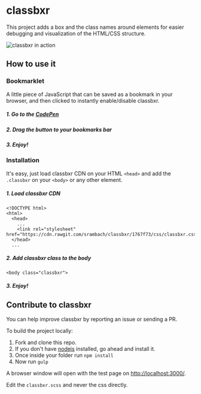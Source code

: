 # classbxr
This project adds a box and the class names around elements for easier debugging and visualization of the HTML/CSS structure.

![classbxr in action](http://g.recordit.co/rCwgQvsJi2.gif)

## How to use it

### Bookmarklet

A little piece of JavaScript that can be saved as a bookmark in your browser, and then clicked to instantly enable/disable classbxr.

##### 1. Go to the [CodePen](http://codepen.io/ryanaltvater/pen/eWBKNG)

##### 2. Drag the button to your bookmarks bar

##### 3. Enjoy!

### Installation

It's easy, just load classbxr CDN on your HTML `<head>` and add the `.classbxr` on your `<body>` or any other element.

##### 1. Load classbxr CDN

```
<!DOCTYPE html>
<html>
  <head>
    ...
    <link rel="stylesheet" href="https://cdn.rawgit.com/srambach/classbxr/1767f73/css/classbxr.css">
  </head>
  ...
```

##### 2. Add classbxr class to the body

```
<body class="classbxr">
```

##### 3. Enjoy!

## Contribute to classbxr

You can help improve classbxr by reporting an issue or sending a PR.

To build the project locally:

1. Fork and clone this repo.
2. If you don't have [nodejs](https://nodejs.org/en/) installed, go ahead and install it.
3. Once inside your folder run `npm install`
4. Now run `gulp`

A browser window will open with the test page on [http://localhost:3000/](http://localhost:3000/).

Edit the `classbxr.scss` and never the css directly.
